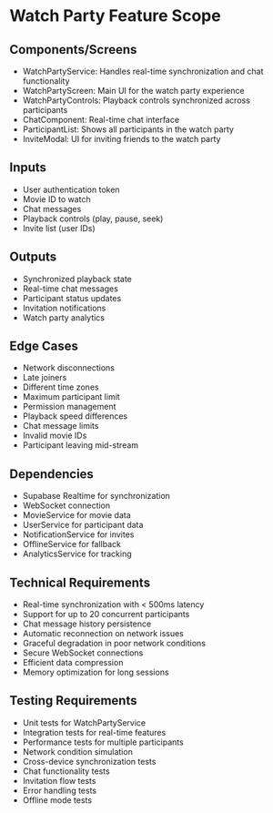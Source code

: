 # Watch Party Feature Scope

## Components/Screens
- WatchPartyService: Handles real-time synchronization and chat functionality
- WatchPartyScreen: Main UI for the watch party experience
- WatchPartyControls: Playback controls synchronized across participants
- ChatComponent: Real-time chat interface
- ParticipantList: Shows all participants in the watch party
- InviteModal: UI for inviting friends to the watch party

## Inputs
- User authentication token
- Movie ID to watch
- Chat messages
- Playback controls (play, pause, seek)
- Invite list (user IDs)

## Outputs
- Synchronized playback state
- Real-time chat messages
- Participant status updates
- Invitation notifications
- Watch party analytics

## Edge Cases
- Network disconnections
- Late joiners
- Different time zones
- Maximum participant limit
- Permission management
- Playback speed differences
- Chat message limits
- Invalid movie IDs
- Participant leaving mid-stream

## Dependencies
- Supabase Realtime for synchronization
- WebSocket connection
- MovieService for movie data
- UserService for participant data
- NotificationService for invites
- OfflineService for fallback
- AnalyticsService for tracking

## Technical Requirements
- Real-time synchronization with < 500ms latency
- Support for up to 20 concurrent participants
- Chat message history persistence
- Automatic reconnection on network issues
- Graceful degradation in poor network conditions
- Secure WebSocket connections
- Efficient data compression
- Memory optimization for long sessions

## Testing Requirements
- Unit tests for WatchPartyService
- Integration tests for real-time features
- Performance tests for multiple participants
- Network condition simulation
- Cross-device synchronization tests
- Chat functionality tests
- Invitation flow tests
- Error handling tests
- Offline mode tests 